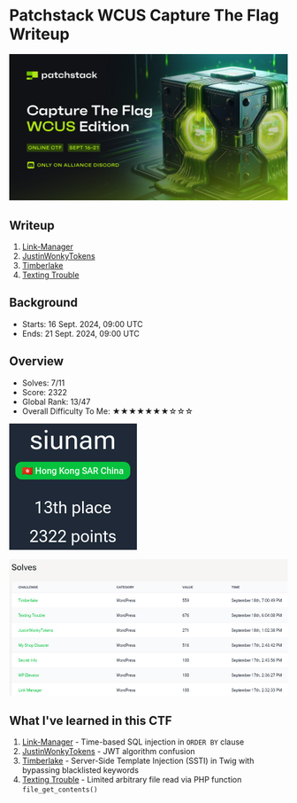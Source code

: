 # Patchstack WCUS Capture The Flag Writeup

![](https://raw.githubusercontent.com/siunam321/CTF-Writeups/main/Patchstack-WCUS-Capture-The-Flag/images/banner.png)

## Writeup

1. [Link-Manager](https://siunam321.github.io/ctf/Patchstack-WCUS-Capture-The-Flag/Link-Manager/)
2. [JustinWonkyTokens](https://siunam321.github.io/ctf/Patchstack-WCUS-Capture-The-Flag/JustinWonkyTokens/)
3. [Timberlake](https://siunam321.github.io/ctf/Patchstack-WCUS-Capture-The-Flag/Timberlake/)
4. [Texting Trouble](https://siunam321.github.io/ctf/Patchstack-WCUS-Capture-The-Flag/Texting-Trouble/)

## Background

- Starts: 16 Sept. 2024, 09:00 UTC
- Ends: 21 Sept. 2024, 09:00 UTC

## Overview

- Solves: 7/11
- Score: 2322
- Global Rank: 13/47
- Overall Difficulty To Me: ★★★★★★★☆☆☆

![](https://raw.githubusercontent.com/siunam321/CTF-Writeups/main/Patchstack-WCUS-Capture-The-Flag/images/score.png)

![](https://raw.githubusercontent.com/siunam321/CTF-Writeups/main/Patchstack-WCUS-Capture-The-Flag/images/solves.png)

## What I've learned in this CTF

1. [Link-Manager](https://siunam321.github.io/ctf/Patchstack-WCUS-Capture-The-Flag/Link-Manager/) - Time-based SQL injection in `ORDER BY` clause
2. [JustinWonkyTokens](https://siunam321.github.io/ctf/Patchstack-WCUS-Capture-The-Flag/JustinWonkyTokens/) - JWT algorithm confusion
3. [Timberlake](https://siunam321.github.io/ctf/Patchstack-WCUS-Capture-The-Flag/Timberlake/) - Server-Side Template Injection (SSTI) in Twig with bypassing blacklisted keywords
4. [Texting Trouble](https://siunam321.github.io/ctf/Patchstack-WCUS-Capture-The-Flag/Texting-Trouble/) - Limited arbitrary file read via PHP function `file_get_contents()`